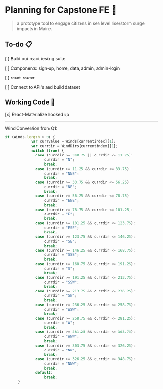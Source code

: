 # Planning for Capstone FE 🌊

> a prototype tool to engage citizens in sea level rise/storm surge impacts in Maine.

## To-do 📋

[ ] Build out react testing suite

[ ] Components: sign-up, home, data, admin, admin-login

[ ] react-router

[ ] Connect to API's and build dataset

## Working Code 🦙

[x] React-Materialize hooked up






---

Wind Conversion from Q1:
```js
if (Winds.length > 0) {
			var currvalue = Winds[currentindex][1];
			var currdir = WindDirs[currentindex][1];
			switch (true) {
			  case (currdir >= 348.75 || currdir <= 11.25):
				  currdir = "N";
				  break;
			  case (currdir >= 11.25 && currdir <= 33.75):
				  currdir = "NNE";
				  break;
			  case (currdir >= 33.75 && currdir <= 56.25):
				  currdir = "NE";
				  break;
			  case (currdir >= 56.25 && currdir <= 78.75):
				  currdir = "ENE";
				  break;
			  case (currdir >= 78.75 && currdir <= 101.25):
				  currdir = "E";
				  break;
			  case (currdir >= 101.25 && currdir <= 123.75):
				  currdir = "ESE";
				  break;
			  case (currdir >= 123.75 && currdir <= 146.25):
				  currdir = "SE";
				  break;
			  case (currdir >= 146.25 && currdir <= 168.75):
				  currdir = "SSE";
				  break;
			  case (currdir >= 168.75 && currdir <= 191.25):
				  currdir = "S";
				  break;
			  case (currdir >= 191.25 && currdir <= 213.75):
				  currdir = "SSW";
				  break;
			  case (currdir >= 213.75 && currdir <= 236.25):
				  currdir = "SW";
				  break;
			  case (currdir >= 236.25 && currdir <= 258.75):
				  currdir = "WSW";
				  break;
			  case (currdir >= 258.75 && currdir <= 281.25):
				  currdir = "W";
				  break;
			  case (currdir >= 281.25 && currdir <= 303.75):
				  currdir = "WNW";
				  break;
			  case (currdir >= 303.75 && currdir <= 326.25):
				  currdir = "NW";
				  break;
			  case (currdir >= 326.25 && currdir <= 348.75):
				  currdir = "NNW";
				  break;
			  default:
				  break;
      }
```